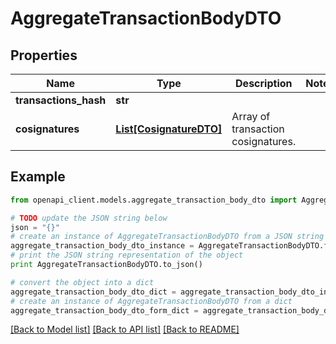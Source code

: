 # AggregateTransactionBodyDTO


## Properties

Name | Type | Description | Notes
------------ | ------------- | ------------- | -------------
**transactions_hash** | **str** |  | 
**cosignatures** | [**List[CosignatureDTO]**](CosignatureDTO.md) | Array of transaction cosignatures. | 

## Example

```python
from openapi_client.models.aggregate_transaction_body_dto import AggregateTransactionBodyDTO

# TODO update the JSON string below
json = "{}"
# create an instance of AggregateTransactionBodyDTO from a JSON string
aggregate_transaction_body_dto_instance = AggregateTransactionBodyDTO.from_json(json)
# print the JSON string representation of the object
print AggregateTransactionBodyDTO.to_json()

# convert the object into a dict
aggregate_transaction_body_dto_dict = aggregate_transaction_body_dto_instance.to_dict()
# create an instance of AggregateTransactionBodyDTO from a dict
aggregate_transaction_body_dto_form_dict = aggregate_transaction_body_dto.from_dict(aggregate_transaction_body_dto_dict)
```
[[Back to Model list]](../README.md#documentation-for-models) [[Back to API list]](../README.md#documentation-for-api-endpoints) [[Back to README]](../README.md)


